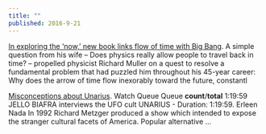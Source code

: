 ```yaml
---
title: ""
published: 2016-9-21
---
```


<a href="http://news.berkeley.edu/2016/09/20/new-book-links-flow-of-time-with-big-bang/" target="_blank">In exploring the ‘now,’ new book links flow of time with Big Bang</a>. A simple question from his wife – Does physics really allow people to travel back in time? – propelled physicist Richard Muller on a quest to resolve a fundamental problem that had puzzled him throughout his 45-year career: Why does the arrow of time flow inexorably toward the future, constantl


<a href="https://www.youtube.com/results?search_query=unarius" target="_blank">Misconceptions about Unarius</a>. Watch Queue Queue __count__/__total__ 1:19:59 JELLO BIAFRA interviews the UFO cult UNARIUS - Duration: 1:19:59. Erleen Nada In 1992 Richard Metzger produced a show which intended to expose the stranger cultural facets of America. Popular alternative ...



